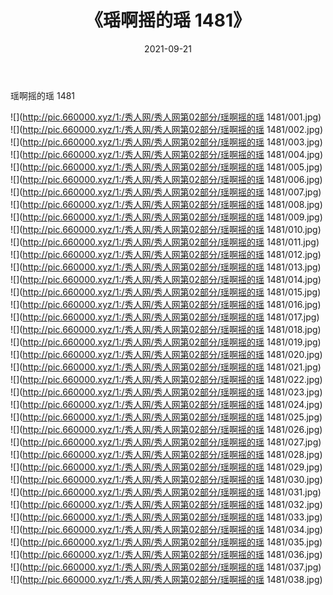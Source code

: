 ﻿---
layout: post
title:  《瑶啊摇的瑶 1481》
date:   2021-09-21
img: http://pic.660000.xyz/1:/秀人网/秀人网第02部分/瑶啊摇的瑶 1481/000.jpg
categories: [美女, 清纯, 唯美]
---

瑶啊摇的瑶 1481

  ![](http://pic.660000.xyz/1:/秀人网/秀人网第02部分/瑶啊摇的瑶 1481/001.jpg) <br> ![](http://pic.660000.xyz/1:/秀人网/秀人网第02部分/瑶啊摇的瑶 1481/002.jpg) <br> ![](http://pic.660000.xyz/1:/秀人网/秀人网第02部分/瑶啊摇的瑶 1481/003.jpg) <br> ![](http://pic.660000.xyz/1:/秀人网/秀人网第02部分/瑶啊摇的瑶 1481/004.jpg) <br> ![](http://pic.660000.xyz/1:/秀人网/秀人网第02部分/瑶啊摇的瑶 1481/005.jpg) <br> ![](http://pic.660000.xyz/1:/秀人网/秀人网第02部分/瑶啊摇的瑶 1481/006.jpg) <br> ![](http://pic.660000.xyz/1:/秀人网/秀人网第02部分/瑶啊摇的瑶 1481/007.jpg) <br> ![](http://pic.660000.xyz/1:/秀人网/秀人网第02部分/瑶啊摇的瑶 1481/008.jpg) <br> ![](http://pic.660000.xyz/1:/秀人网/秀人网第02部分/瑶啊摇的瑶 1481/009.jpg) <br> ![](http://pic.660000.xyz/1:/秀人网/秀人网第02部分/瑶啊摇的瑶 1481/010.jpg) <br> ![](http://pic.660000.xyz/1:/秀人网/秀人网第02部分/瑶啊摇的瑶 1481/011.jpg) <br> ![](http://pic.660000.xyz/1:/秀人网/秀人网第02部分/瑶啊摇的瑶 1481/012.jpg) <br> ![](http://pic.660000.xyz/1:/秀人网/秀人网第02部分/瑶啊摇的瑶 1481/013.jpg) <br> ![](http://pic.660000.xyz/1:/秀人网/秀人网第02部分/瑶啊摇的瑶 1481/014.jpg) <br> ![](http://pic.660000.xyz/1:/秀人网/秀人网第02部分/瑶啊摇的瑶 1481/015.jpg) <br> ![](http://pic.660000.xyz/1:/秀人网/秀人网第02部分/瑶啊摇的瑶 1481/016.jpg) <br> ![](http://pic.660000.xyz/1:/秀人网/秀人网第02部分/瑶啊摇的瑶 1481/017.jpg) <br> ![](http://pic.660000.xyz/1:/秀人网/秀人网第02部分/瑶啊摇的瑶 1481/018.jpg) <br> ![](http://pic.660000.xyz/1:/秀人网/秀人网第02部分/瑶啊摇的瑶 1481/019.jpg) <br> ![](http://pic.660000.xyz/1:/秀人网/秀人网第02部分/瑶啊摇的瑶 1481/020.jpg) <br> ![](http://pic.660000.xyz/1:/秀人网/秀人网第02部分/瑶啊摇的瑶 1481/021.jpg) <br> ![](http://pic.660000.xyz/1:/秀人网/秀人网第02部分/瑶啊摇的瑶 1481/022.jpg) <br> ![](http://pic.660000.xyz/1:/秀人网/秀人网第02部分/瑶啊摇的瑶 1481/023.jpg) <br> ![](http://pic.660000.xyz/1:/秀人网/秀人网第02部分/瑶啊摇的瑶 1481/024.jpg) <br> ![](http://pic.660000.xyz/1:/秀人网/秀人网第02部分/瑶啊摇的瑶 1481/025.jpg) <br> ![](http://pic.660000.xyz/1:/秀人网/秀人网第02部分/瑶啊摇的瑶 1481/026.jpg) <br> ![](http://pic.660000.xyz/1:/秀人网/秀人网第02部分/瑶啊摇的瑶 1481/027.jpg) <br> ![](http://pic.660000.xyz/1:/秀人网/秀人网第02部分/瑶啊摇的瑶 1481/028.jpg) <br> ![](http://pic.660000.xyz/1:/秀人网/秀人网第02部分/瑶啊摇的瑶 1481/029.jpg) <br> ![](http://pic.660000.xyz/1:/秀人网/秀人网第02部分/瑶啊摇的瑶 1481/030.jpg) <br> ![](http://pic.660000.xyz/1:/秀人网/秀人网第02部分/瑶啊摇的瑶 1481/031.jpg) <br> ![](http://pic.660000.xyz/1:/秀人网/秀人网第02部分/瑶啊摇的瑶 1481/032.jpg) <br> ![](http://pic.660000.xyz/1:/秀人网/秀人网第02部分/瑶啊摇的瑶 1481/033.jpg) <br> ![](http://pic.660000.xyz/1:/秀人网/秀人网第02部分/瑶啊摇的瑶 1481/034.jpg) <br> ![](http://pic.660000.xyz/1:/秀人网/秀人网第02部分/瑶啊摇的瑶 1481/035.jpg) <br> ![](http://pic.660000.xyz/1:/秀人网/秀人网第02部分/瑶啊摇的瑶 1481/036.jpg) <br> ![](http://pic.660000.xyz/1:/秀人网/秀人网第02部分/瑶啊摇的瑶 1481/037.jpg) <br> ![](http://pic.660000.xyz/1:/秀人网/秀人网第02部分/瑶啊摇的瑶 1481/038.jpg) <br>